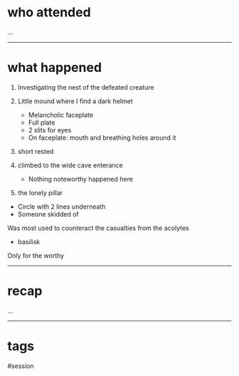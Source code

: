 # who attended

...

---
# what happened

1. Investigating the nest of the defeated creature
2. Little mound where I find a dark helmet
	- Melancholic faceplate
	- Full plate
	- 2 slits for eyes
	- On faceplate: mouth and breathing holes around it
3. short rested
4. climbed to the wide cave enterance
	- Nothing noteworthy happened here

6. the lonely pillar

- Circle with 2 lines underneath
- Someone skidded of

Was most used to counteract the casualties from the acolytes

- basilisk

Only for the worthy

---
# recap

...

---
# tags

#session